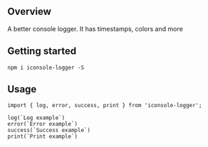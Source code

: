 ## Overview

A better console logger. It has timestamps, colors and more

## Getting started

```
npm i iconsole-logger -S
```

## Usage

```
import { log, error, success, print } from 'iconsole-logger';

log(`Log example`)
error(`Error example`)
success(`Success example`)
print(`Print example`)
```